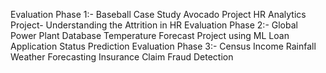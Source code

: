 Evaluation Phase 1:- Baseball Case Study
                     Avocado Project
                     HR Analytics Project- Understanding the Attrition in HR
Evaluation Phase 2:- Global Power Plant Database
                     Temperature Forecast Project using ML
                     Loan Application Status Prediction
Evaluation Phase 3:- Census Income
                     Rainfall Weather Forecasting
                     Insurance Claim Fraud Detection

